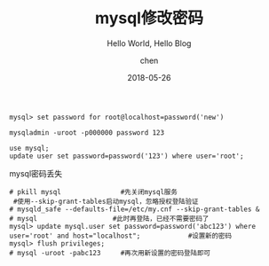 ﻿---
layout:     post                    # 使用的布局（不需要改）
title:    mysql修改密码      # 标题 
subtitle:   Hello World, Hello Blog  #副标题
date:       2018-05-26              # 时间
author:    chen                     # 作者
header-img: img/post-bg-2015.jpg    #这篇文章标题背景图片
catalog: true                       # 是否归档
tags:                               #标签
    - 数据库
---

    mysql> set password for root@localhost=password('new')
    
    mysqladmin -uroot -p000000 password 123
    
    use mysql;
    update user set password=password('123') where user='root';


mysql密码丢失

    # pkill mysql               #先关闭mysql服务
     #使用--skip-grant-tables启动mysql，忽略授权登陆验证
    # mysqld_safe --defaults-file=/etc/my.cnf --skip-grant-tables &
    # mysql                   #此时再登陆，已经不需要密码了
    mysql> update mysql.user set password=password('abc123') where user='root' and host="localhost";            #设置新的密码
    mysql> flush privileges;
    # mysql -uroot -pabc123     #再次用新设置的密码登陆即可

